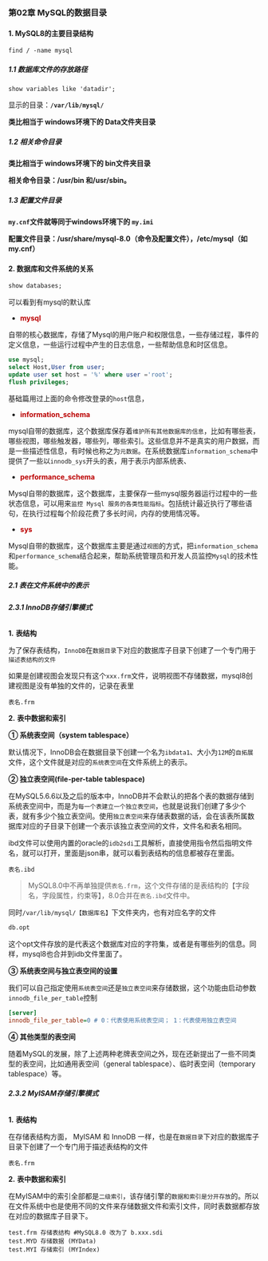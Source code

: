 ### 第02章 MySQL的数据目录

#### **1. MySQL8的主要目录结构**

```shell
find / -name mysql
```

##### **1.1** **数据库文件的存放路径** 

```mysql
show variables like 'datadir'; 
```

显示的目录：**`/var/lib/mysql/`**

**类比相当于 windows环境下的 Data文件夹目录**

##### **1.2** **相关命令目录**

**类比相当于 windows环境下的 bin文件夹目录**

**相关命令目录：/usr/bin 和/usr/sbin。**

##### **1.3** **配置文件目录**

**`my.cnf`文件就等同于windows环境下的 `my.imi`**

**配置文件目录：/usr/share/mysql-8.0（命令及配置文件），/etc/mysql（如my.cnf）**

#### **2.** **数据库和文件系统的关系**

```sql
show databases;
```

可以看到有mysql的默认库

- **<font color="bb000">mysql</font>**

自带的核心数据库，存储了Mysql的用户账户和权限信息，一些存储过程，事件的定义信息，一些运行过程中产生的日志信息，一些帮助信息和时区信息。

```sql
use mysql;
select Host,User from user;
update user set host = '%' where user ='root';
flush privileges;
```

基础篇用过上面的命令修改登录的`host`信息，

- **<font color="bb000">information_schema</font>**

mysql自带的数据库，这个数据库保存着`维护所有其他数据库的信息`，比如有哪些表，哪些视图，哪些触发器，哪些列，哪些索引。这些信息并不是真实的用户数据，而是一些描述性信息，有时候也称之为`元数据`。在系统数据库`information_schema`中提供了一些以`innodb_sys`开头的表，用于表示内部系统表、

- **<font color="bb000">performance_schema</font>**

Mysql自带的数据库，这个数据库，主要保存一些mysql服务器运行过程中的一些状态信息，可以用来`监控 Mysql 服务的各类性能指标`。包括统计最近执行了哪些语句，在执行过程每个阶段花费了多长时间，内存的使用情况等。

- **<font color="bb000">sys</font>**

Mysql自带的数据库，这个数据库主要是通过`视图`的方式，把`information_schema`和`performance_schema`结合起来，帮助系统管理员和开发人员监控`Mysql`的技术性能。

##### **2.1** **表在文件系统中的表示** 

###### **2.3.1 InnoDB存储引擎模式** 

**1.** **表结构**

为了保存表结构，`InnoDB`在`数据目录`下对应的数据库子目录下创建了一个专门用于`描述表结构的文件`

如果是创建视图会发现只有这个`xxx.frm`文件，说明视图不存储数据，mysql8创建视图是没有单独的文件的，记录在表里

```
表名.frm
```

**2.** **表中数据和索引**

**① 系统表空间（system tablespace）**

默认情况下，InnoDB会在数据目录下创建一个名为`ibdata1`、大小为`12M`的`自拓展`文件，这个文件就是对应的`系统表空间`在文件系统上的表示。

**② 独立表空间(file-per-table tablespace)** 

在MySQL5.6.6以及之后的版本中，InnoDB并不会默认的把各个表的数据存储到系统表空间中，而是为`每一个表建立一个独立表空间`，也就是说我们创建了多少个表，就有多少个独立表空间。使用`独立表空间`来存储表数据的话，会在该表所属数据库对应的子目录下创建一个表示该独立表空间的文件，文件名和表名相同。

ibd文件可以使用内置的oracle的`idb2sdi`工具解析，直接使用指令然后指明文件名，就可以打开，里面是json串，就可以看到表结构的信息都被存在里面。

```
表名.ibd
```

> MySQL8.0中不再单独提供`表名.frm`，这个文件存储的是表结构的【字段名，字段属性，约束等】，8.0合并在`表名.ibd`文件中。

同时`/var/lib/mysql/【数据库名】`下文件夹内，也有对应名字的文件

```sh
db.opt
```

这个opt文件存放的是代表这个数据库对应的字符集，或者是有哪些列的信息。同样，mysql8也合并到idb文件里面了。

**③ 系统表空间与独立表空间的设置**

我们可以自己指定使用`系统表空间`还是`独立表空间`来存储数据，这个功能由启动参数`innodb_file_per_table`控制

```ini
[server] 
innodb_file_per_table=0 # 0：代表使用系统表空间； 1：代表使用独立表空间
```

**④ 其他类型的表空间**

随着MySQL的发展，除了上述两种老牌表空间之外，现在还新提出了一些不同类型的表空间，比如通用表空间（general tablespace）、临时表空间（temporary tablespace）等。

###### **2.3.2 MyISAM存储引擎模式** 

**1.** **表结构**

在存储表结构方面， MyISAM 和 InnoDB 一样，也是在`数据目录`下对应的数据库子目录下创建了一个专门用于描述表结构的文件

```
表名.frm
```

**2.** **表中数据和索引**

在MyISAM中的索引全部都是`二级索引`，该存储引擎的`数据和索引是分开存放`的。所以在文件系统中也是使用不同的文件来存储数据文件和索引文件，同时表数据都存放在对应的数据库子目录下。

```
test.frm 存储表结构 #MySQL8.0 改为了 b.xxx.sdi
test.MYD 存储数据 (MYData) 
test.MYI 存储索引 (MYIndex)
```


